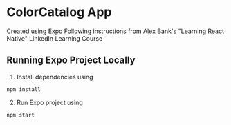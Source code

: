 # ColorCatalog App

Created using Expo
Following instructions from Alex Bank's "Learning React Native" LinkedIn Learning Course

## Running Expo Project Locally

1. Install dependencies using

  ````npm install````

2. Run Expo project using

  ````npm start````


